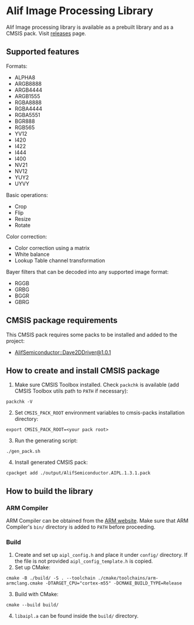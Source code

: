 # Alif Image Processing Library

Alif Image processing library is available as a prebuilt library and as a CMSIS pack. Visit [releases](https://github.com/alifsemi/alif_image-processing-lib/releases) page.

## Supported features

Formats:
* ALPHA8
* ARGB8888
* ARGB4444
* ARGB1555
* RGBA8888
* RGBA4444
* RGBA5551
* BGR888
* RGB565
* YV12
* I420
* I422
* I444
* I400
* NV21
* NV12
* YUY2
* UYVY

Basic operations:
* Crop
* Flip
* Resize
* Rotate

Color correction:
* Color correction using a matrix
* White balance
* Lookup Table channel transformation

Bayer filters that can be decoded into any supported image format:
* RGGB
* GRBG
* BGGR
* GBRG

## CMSIS package requirements

This CMSIS pack requires some packs to be installed and added to the project:
* [AlifSemiconductor::Dave2DDriver@1.0.1](https://github.com/alifsemi/alif_dave2d-driver)

## How to create and install CMSIS package

1. Make sure CMSIS Toolbox installed. Check `packchk` is available (add CMSIS Toolbox utils path to `PATH` if necessary):
```
packchk -V
```
2. Set `CMSIS_PACK_ROOT` environment variables to cmsis-packs installation directory:
```
export CMSIS_PACK_ROOT=<your pack root>
```
3. Run the generating script:
```
./gen_pack.sh
```
4. Install generated CMSIS pack:
```
cpackget add ./output/AlifSemiconductor.AIPL.1.3.1.pack
```

## How to build the library

### ARM Compiler

ARM Compiler can be obtained from the [ARM website](https://developer.arm.com/Tools%20and%20Software/Arm%20Compiler%20for%20Embedded).
Make sure that ARM Compiler's `bin/` directory is added to `PATH` before proceeding.

### Build

1. Create and set up `aipl_config.h` and place it under `config/` directory. If the file is not provided `aipl_config_template.h` is copied.
2. Set up CMake:
```
cmake -B ./build/ -S . --toolchain ./cmake/toolchains/arm-armclang.cmake -DTARGET_CPU="cortex-m55" -DCMAKE_BUILD_TYPE=Release
```
3. Build with CMake:
```
cmake --build build/
```
4. `libaipl.a` can be found inside the `build/` directory.
